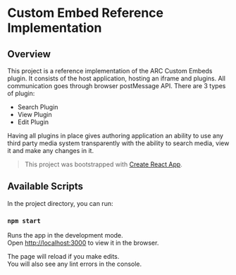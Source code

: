 # Custom Embed Reference Implementation

## Overview

This project is a reference implementation of the ARC Custom Embeds plugin.
It consists of the host application, hosting an iframe and plugins. All communication goes through browser postMessage API. There are 3 types of plugin:

- Search Plugin
- View Plugin
- Edit Plugin

Having all plugins in place gives authoring application an ability to use any third party media system transparently with the ability to search media, view it and make any changes in it.

> This project was bootstrapped with [Create React App](https://github.com/facebook/create-react-app).

## Available Scripts

In the project directory, you can run:

### `npm start`

Runs the app in the development mode.<br>
Open [http://localhost:3000](http://localhost:3000) to view it in the browser.

The page will reload if you make edits.<br>
You will also see any lint errors in the console.
